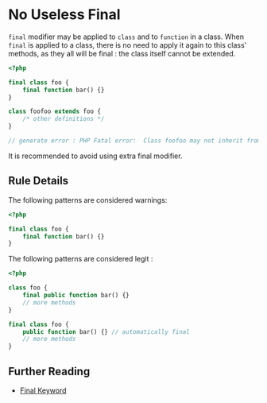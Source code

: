 <!-- Good Practices -->
# No Useless Final

`final` modifier may be applied to `class` and to `function` in a class. When `final` is applied to a class, there is no need to apply it again to this class' methods, as they all will be final : the class itself cannot be extended.

```php
<?php

final class foo {
    final function bar() {}
}

class foofoo extends foo {
	/* other definitions */
}

// generate error : PHP Fatal error:  Class foofoo may not inherit from final class (bar)

```

It is recommended to avoid using extra final modifier.

## Rule Details

The following patterns are considered warnings:

```php
<?php

final class foo {
    final function bar() {}
}

```

The following patterns are considered legit :

```php
<?php

class foo {
    final public function bar() {}
    // more methods
}

final class foo {
    public function bar() {} // automatically final
    // more methods
}

```


## Further Reading

* [Final Keyword](http://php.net/language.oop5.final)